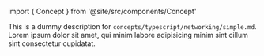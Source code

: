 import { Concept } from '@site/src/components/Concept'

<Concept
  title = "Networking with spawnEntity()"
  kind  = "Core"
  block = {true}>
This is a dummy description for `concepts/typescript/networking/simple.md`.
Lorem ipsum dolor sit amet, qui minim labore adipisicing minim sint cillum sint consectetur cupidatat.  
</Concept>

